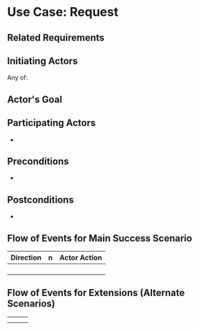 # Use Case: Request

## **Related Requirements**



## **Initiating Actors**

Any of: 

## **Actor's Goal**



## **Participating Actors**

- 

## **Preconditions**

- 

## **Postconditions**

- 

## Flow of Events for Main Success Scenario
| Direction | n    | Actor Action |
| --------- | ---- | ------------ |
|           |      |              |
|           |      |              |
|           |      |              |
|           |      |              |

## Flow of Events for Extensions (Alternate Scenarios)



|      |      |      |
| ---- | ---- | ---- |
|      |      |      |
|      |      |      |

